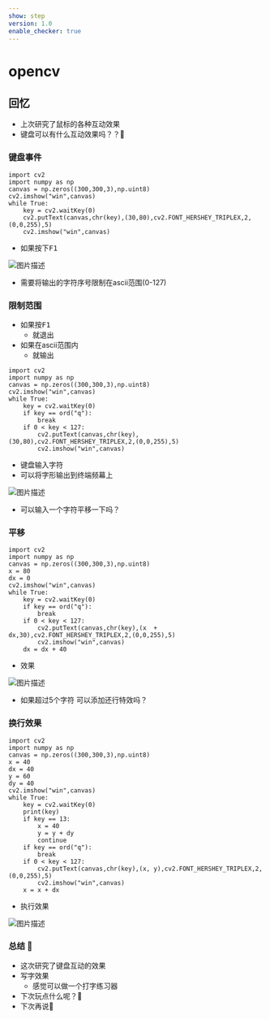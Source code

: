 ```yaml
---
show: step
version: 1.0
enable_checker: true
---
```


# opencv

## 回忆

- 上次研究了鼠标的各种互动效果
- 键盘可以有什么互动效果吗？？🤔


### 键盘事件

```
import cv2
import numpy as np
canvas = np.zeros((300,300,3),np.uint8)
cv2.imshow("win",canvas)
while True:
    key = cv2.waitKey(0)
    cv2.putText(canvas,chr(key),(30,80),cv2.FONT_HERSHEY_TRIPLEX,2,(0,0,255),5)
    cv2.imshow("win",canvas)
```

- 如果按下<kbd>F1</kbd>

![图片描述](https://doc.shiyanlou.com/courses/uid1190679-20240826-1724632178963)

- 需要将输出的字符序号限制在ascii范围(0-127)

### 限制范围

- 如果按<kbd>F1</kbd>
	- 就退出
- 如果在ascii范围内
	- 就输出

```
import cv2                        
import numpy as np                
canvas = np.zeros((300,300,3),np.uint8)                                         
cv2.imshow("win",canvas)             
while True:                       
    key = cv2.waitKey(0)          
    if key == ord("q"):           
        break                     
    if 0 < key < 127:             
        cv2.putText(canvas,chr(key),(30,80),cv2.FONT_HERSHEY_TRIPLEX,2,(0,0,255),5)
        cv2.imshow("win",canvas)
```

- 键盘输入字符
- 可以将字形输出到终端频幕上

![图片描述](https://doc.shiyanlou.com/courses/uid1190679-20240110-1704885374875)

- 可以输入一个字符平移一下吗？

### 平移
```
import cv2
import numpy as np
canvas = np.zeros((300,300,3),np.uint8)
x = 80
dx = 0
cv2.imshow("win",canvas)
while True:
    key = cv2.waitKey(0)
    if key == ord("q"):
        break
    if 0 < key < 127:
        cv2.putText(canvas,chr(key),(x  + dx,30),cv2.FONT_HERSHEY_TRIPLEX,2,(0,0,255),5)
        cv2.imshow("win",canvas)
    dx = dx + 40
```

- 效果

![图片描述](https://doc.shiyanlou.com/courses/uid1190679-20240110-1704885908438)

- 如果超过5个字符 可以添加还行特效吗？

### 换行效果

```
import cv2
import numpy as np
canvas = np.zeros((300,300,3),np.uint8)
x = 40
dx = 40
y = 60
dy = 40
cv2.imshow("win",canvas)
while True:
    key = cv2.waitKey(0)
    print(key)
    if key == 13:
        x = 40
        y = y + dy
        continue
    if key == ord("q"):
        break
    if 0 < key < 127:
        cv2.putText(canvas,chr(key),(x, y),cv2.FONT_HERSHEY_TRIPLEX,2,(0,0,255),5)
        cv2.imshow("win",canvas)
    x = x + dx
```

- 执行效果

![图片描述](https://doc.shiyanlou.com/courses/uid1190679-20240110-1704886376190)

### 总结 🤔

- 这次研究了键盘互动的效果
- 写字效果
	- 感觉可以做一个打字练习器
- 下次玩点什么呢？🤔
- 下次再说👋



